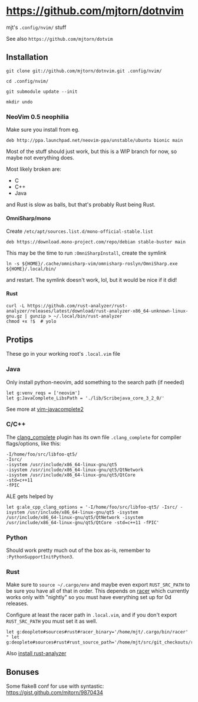# https://github.com/mjtorn/dotnvim

mjt's `.config/nvim/` stuff

See also `https://github.com/mjtorn/dotvim`

## Installation

```shell
git clone git://github.com/mjtorn/dotnvim.git .config/nvim/

cd .config/nvim/

git submodule update --init

mkdir undo
```

### NeoVim 0.5 neophilia

Make sure you install from eg.

```
deb http://ppa.launchpad.net/neovim-ppa/unstable/ubuntu bionic main
```

Most of the stuff should just work, but this is a WIP
branch for now, so maybe not everything does.

Most likely broken are:

  * C
  * C++
  * Java

and Rust is slow as balls, but that's probably Rust being Rust.

#### OmniSharp/mono

Create `/etc/apt/sources.list.d/mono-official-stable.list`

```
deb https://download.mono-project.com/repo/debian stable-buster main
```

This may be the time to run `:OmniSharpInstall`, create the symlink

```
ln -s ${HOME}/.cache/omnisharp-vim/omnisharp-roslyn/OmniSharp.exe ${HOME}/.local/bin/
```

and restart. The symlink doesn't work, lol, but it would be nice if it did!

#### Rust

```
curl -L https://github.com/rust-analyzer/rust-analyzer/releases/latest/download/rust-analyzer-x86_64-unknown-linux-gnu.gz | gunzip > ~/.local/bin/rust-analyzer
chmod +x !$  # yolo
```

## Protips

These go in your working root's `.local.vim` file

### Java

Only install python-neovim, add something to the search path (if needed)

```vim
let g:venv_reqs = ['neovim']
let g:JavaComplete_LibsPath = './lib/Scribejava_core_3_2_0/'
```

See more at [vim-javacomplete2](https://github.com/artur-shaik/vim-javacomplete2)

### C/C++

The [clang_complete](https://github.com/Rip-Rip/clang_complete) plugin has its own
file `.clang_complete` for compiler flags/options, like this:

```
-I/home/foo/src/libfoo-qt5/
-Isrc/
-isystem /usr/include/x86_64-linux-gnu/qt5
-isystem /usr/include/x86_64-linux-gnu/qt5/QtNetwork
-isystem /usr/include/x86_64-linux-gnu/qt5/QtCore
-std=c++11
-fPIC
```

ALE gets helped by

```vim
let g:ale_cpp_clang_options = '-I/home/foo/src/libfoo-qt5/ -Isrc/ -isystem /usr/include/x86_64-linux-gnu/qt5 -isystem /usr/include/x86_64-linux-gnu/qt5/QtNetwork -isystem /usr/include/x86_64-linux-gnu/qt5/QtCore -std=c++11 -fPIC'
```

### Python

Should work pretty much out of the box as-is, remember to `:PythonSupportInitPython3`.

### Rust

Make sure to `source ~/.cargo/env` and maybe even export `RUST_SRC_PATH` to be
sure you have all of that in order. This depends on [racer](https://github.com/racer-rust/racer)
which currently works only with "nightly" so you must have everything set up
for 0d releases.

Configure at least the racer path in `.local.vim`, and if you don't export `RUST_SRC_PATH`
you must set it as well.

```vim
let g:deoplete#sources#rust#racer_binary='/home/mjt/.cargo/bin/racer'
" let g:deoplete#sources#rust#rust_source_path='/home/mjt/src/git_checkouts/rust/src'
```

Also [install rust-analyzer](https://rust-analyzer.github.io/manual.html#rust-analyzer-language-server-binary)

## Bonuses

Some flake8 conf for use with syntastic: https://gist.github.com/mjtorn/9870434

